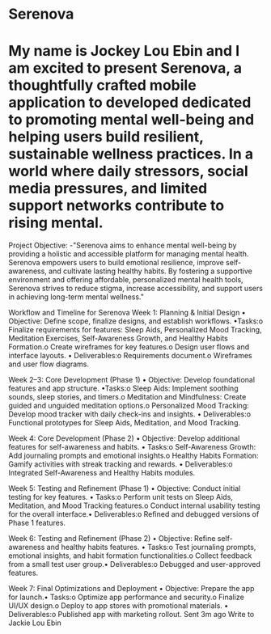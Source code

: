 # Serenova
# My name is Jockey Lou Ebin and I am excited to present Serenova, a thoughtfully crafted mobile application to developed dedicated to promoting mental well-being and helping users build resilient, sustainable wellness practices. In a world where daily stressors, social media pressures, and limited support networks contribute to rising mental.

Project Objective:
-"Serenova aims to enhance mental well-being by providing a holistic and accessible platform for managing mental health. Serenova empowers users to build emotional resilience, improve self-awareness, and cultivate lasting healthy habits. By fostering a supportive environment and offering affordable, personalized mental health tools, Serenova strives to reduce stigma, increase accessibility, and support users in achieving long-term mental wellness."

Workflow and Timeline for Serenova
Week 1: Planning & Initial Design
• Objective: Define scope, finalize designs, and establish workflows.
•Tasks:o Finalize requirements for features: Sleep Aids, Personalized Mood Tracking, Meditation Exercises, Self-Awareness Growth, and Healthy Habits Formation.o Create wireframes for key features.o Design user flows and interface layouts.
• Deliverables:o Requirements document.o Wireframes and user flow diagrams.

Week 2–3: Core Development (Phase 1)
• Objective: Develop foundational features and app structure.
•Tasks:o Sleep Aids: Implement soothing sounds, sleep stories, and timers.o Meditation and Mindfulness: Create guided and unguided meditation options.o Personalized Mood Tracking: Develop mood tracker with daily check-ins and insights.
• Deliverables:o Functional prototypes for Sleep Aids, Meditation, and Mood Tracking.

Week 4: Core Development (Phase 2)
• Objective: Develop additional features for self-awareness and habits.
• Tasks:o Self-Awareness Growth: Add journaling prompts and emotional insights.o Healthy Habits Formation: Gamify activities with streak tracking and rewards.
• Deliverables:o Integrated Self-Awareness and Healthy Habits modules.

Week 5: Testing and Refinement (Phase 1)
• Objective: Conduct initial testing for key features.
• Tasks:o Perform unit tests on Sleep Aids, Meditation, and Mood Tracking features.o Conduct internal usability testing for the overall interface.• Deliverables:o Refined and debugged versions of Phase 1 features.

Week 6: Testing and Refinement (Phase 2)
• Objective: Refine self-awareness and healthy habits features.
• Tasks:o Test journaling prompts, emotional insights, and habit formation functionalities.o Collect feedback from a small test user group.• Deliverables:o Debugged and user-approved features.

Week 7: Final Optimizations and Deployment
• Objective: Prepare the app for launch.• Tasks:o Optimize app performance and security.o Finalize UI/UX design.o Deploy to app stores with promotional materials.
• Deliverables:o Published app with marketing rollout.
Sent 3m ago
Write to Jackie Lou Ebin



